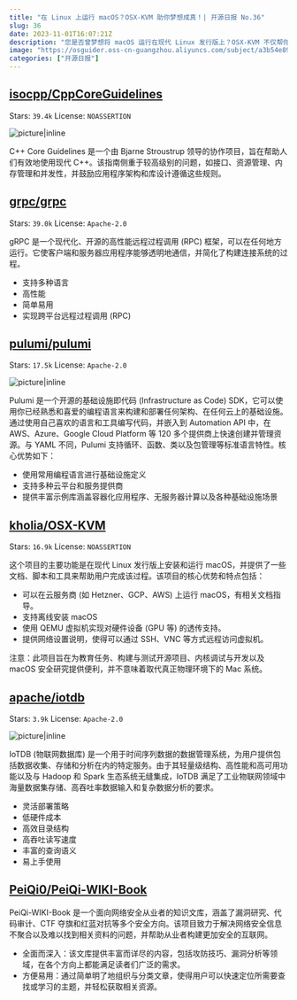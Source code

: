 ```yaml
---
title: "在 Linux 上运行 macOS？OSX-KVM 助你梦想成真！| 开源日报 No.36"
slug: 36
date: 2023-11-01T16:07:21Z
description: "您是否曾梦想将 macOS 运行在现代 Linux 发行版上？OSX-KVM 不仅帮你实现了这个梦想，还提供了详细文档、实用脚本和工具，让整个过程变得轻而易举。"
image: "https://osguider.oss-cn-guangzhou.aliyuncs.com/subject/a3b54e89221e5f6ea45be82530e20722.png"
categories: ["开源日报"]
---
```


## [isocpp/CppCoreGuidelines](https://github.com/isocpp/CppCoreGuidelines)

Stars: `39.4k`  License: `NOASSERTION`

![picture|inline](https://osguider.oss-cn-guangzhou.aliyuncs.com/subject/234225f239d1c800ca0ad1c97b1a77ae.png)

C++ Core Guidelines 是一个由 Bjarne Stroustrup 领导的协作项目，旨在帮助人们有效地使用现代 C++。该指南侧重于较高级别的问题，如接口、资源管理、内存管理和并发性，并鼓励应用程序架构和库设计遵循这些规则。

## [grpc/grpc](https://github.com/grpc/grpc)

Stars: `39.0k`  License: `Apache-2.0`

gRPC 是一个现代化、开源的高性能远程过程调用 (RPC) 框架，可以在任何地方运行。它使客户端和服务器应用程序能够透明地通信，并简化了构建连接系统的过程。

- 支持多种语言
- 高性能
- 简单易用
- 实现跨平台远程过程调用 (RPC)

## [pulumi/pulumi](https://github.com/pulumi/pulumi)

Stars: `17.5k`  License: `Apache-2.0`

![picture|inline](https://osguider.oss-cn-guangzhou.aliyuncs.com/subject/c7d0cd6b3360807a14e2b5164f691d19.png)

Pulumi 是一个开源的基础设施即代码 (Infrastructure as Code) SDK，它可以使用你已经熟悉和喜爱的编程语言来构建和部署任何架构、在任何云上的基础设施。通过使用自己喜欢的语言和工具编写代码，并嵌入到 Automation API 中，在 AWS、Azure、Google Cloud Platform 等 120 多个提供商上快速创建并管理资源。与 YAML 不同，Pulumi 支持循环、函数、类以及包管理等标准语言特性。核心优势如下：

- 使用常用编程语言进行基础设施定义
- 支持多种云平台和服务提供商
- 提供丰富示例库涵盖容器化应用程序、无服务器计算以及各种基础设施场景

## [kholia/OSX-KVM](https://github.com/kholia/OSX-KVM)

Stars: `16.9k`  License: `NOASSERTION`

这个项目的主要功能是在现代 Linux 发行版上安装和运行 macOS，并提供了一些文档、脚本和工具来帮助用户完成该过程。该项目的核心优势和特点包括：

- 可以在云服务商 (如 Hetzner、GCP、AWS) 上运行 macOS，有相关文档指导。
- 支持离线安装 macOS
- 使用 QEMU 虚拟机实现对硬件设备 (GPU 等) 的透传支持。
- 提供网络设置说明，使得可以通过 SSH、VNC 等方式远程访问虚拟机。

注意：此项目旨在为教育任务、构建与测试开源项目、内核调试与开发以及 macOS 安全研究提供便利，并不意味着取代真正物理环境下的 Mac 系统。

## [apache/iotdb](https://github.com/apache/iotdb)

Stars: `3.9k`  License: `Apache-2.0`

![picture|inline](https://picgo-daily.oss-cn-guangzhou.aliyuncs.com/picgo-daily/2023/c8c3ddf4e40a99e0600942e5683882d1.png)

IoTDB (物联网数据库) 是一个用于时间序列数据的数据管理系统，为用户提供包括数据收集、存储和分析在内的特定服务。由于其轻量级结构、高性能和高可用功能以及与 Hadoop 和 Spark 生态系统无缝集成，IoTDB 满足了工业物联网领域中海量数据集存储、高吞吐率数据输入和复杂数据分析的要求。

- 灵活部署策略
- 低硬件成本
- 高效目录结构
- 高吞吐读写速度
- 丰富的查询语义
- 易上手使用

## [PeiQi0/PeiQi-WIKI-Book](https://github.com/PeiQi0/PeiQi-WIKI-Book)

PeiQi-WIKI-Book 是一个面向网络安全从业者的知识文库，涵盖了漏洞研究、代码审计、CTF 夺旗和红蓝对抗等多个安全方向。该项目致力于解决网络安全信息不聚合以及难以找到相关资料的问题，并帮助从业者构建更加安全的互联网。

- 全面而深入：该文库提供丰富而详尽的内容，包括攻防技巧、漏洞分析等领域，在各个方向上都能满足读者们广泛的需求。
- 方便易用：通过简单明了地组织与分类文章，使得用户可以快速定位所需要查找或学习的主题，并轻松获取相关资源。